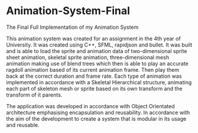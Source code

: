 # Animation-System-Final
The Final Full Implementation of my Animation System

This animation system was created for an assignment in the 4th year of University. It was created using C++, SFML, rapidjson and bullet. It was built and is able to load the sprite and animation data of two-dimensional sprite sheet animation, skeletal sprite animation, three-dimensional mesh animation making use of blend trees which then is able to play an accurate ragdoll animation based of its current animation frame. Then play them back at the correct duration and frame rate. Each type of animation was implemented in accordance with a Skeletal Hierarchical structure, animating each part of skeleton mesh or sprite based on its own transform and the transform of it parents.

The application was developed in accordance with Object Orientated architecture emphasising encapsulation and reusability. In accordance with the aim of the development to create a system that is modular in its usage and reusable.